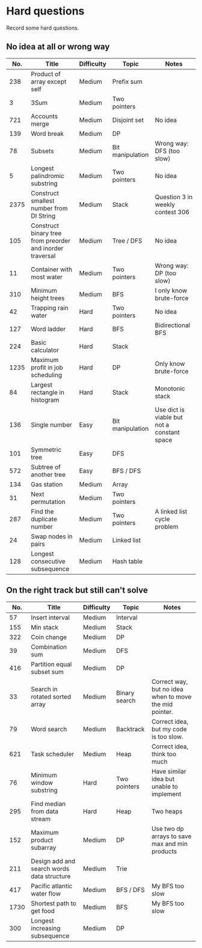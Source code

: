 # Hard questions

Record some hard questions.

## No idea at all or wrong way

| No.  | Title                                                     | Difficulty | Topic            | Notes                                       |
|------|-----------------------------------------------------------|------------|------------------|---------------------------------------------|
| 238  | Product of array except self                              | Medium     | Prefix sum       |                                             |
| 3    | 3Sum                                                      | Medium     | Two pointers     |                                             |
| 721  | Accounts merge                                            | Medium     | Disjoint set     | No idea                                     |
| 139  | Word break                                                | Medium     | DP               |                                             |
| 78   | Subsets                                                   | Medium     | Bit manipulation | Wrong way: DFS (too slow)                   |
| 5    | Longest palindromic substring                             | Medium     | Two pointers     | No idea                                     |
| 2375 | Construct smallest number from DI String                  | Medium     | Stack            | Question 3 in weekly contest 306            |
| 105  | Construct binary tree from preorder and inorder traversal | Medium     | Tree / DFS       | No idea                                     |
| 11   | Container with most water                                 | Medium     | Two pointers     | Wrong way: DP (too slow)                    |
| 310  | Minimum height trees                                      | Medium     | BFS              | I only know brute-force                     |
| 42   | Trapping rain water                                       | Hard       | Two pointers     | No idea                                     |
| 127  | Word ladder                                               | Hard       | BFS              | Bidirectional BFS                           |
| 224  | Basic calculator                                          | Hard       | Stack            |                                             |
| 1235 | Maximum profit in job scheduling                          | Hard       | DP               | Only know brute-force                       |
| 84   | Largest rectangle in histogram                            | Hard       | Stack            | Monotonic stack                             |
| 136  | Single number                                             | Easy       | Bit manipulation | Use dict is viable but not a constant space |
| 101  | Symmetric tree                                            | Easy       | DFS              |                                             |
| 572  | Subtree of another tree                                   | Easy       | BFS / DFS        |                                             |
| 134  | Gas station                                               | Medium     | Array            |                                             |
| 31   | Next permutation                                          | Medium     | Two pointers     |                                             |
| 287  | Find the duplicate number                                 | Medium     | Two pointers     | A linked list cycle problem                 |
| 24   | Swap nodes in pairs                                       | Medium     | Linked list      |                                             |
| 128  | Longest consecutive subsequence                           | Medium     | Hash table       |                                             |

## On the right track but still can't solve

| No.  | Title                                      | Difficulty | Topic         | Notes                                                  |
|------|--------------------------------------------|------------|---------------|--------------------------------------------------------|
| 57   | Insert interval                            | Medium     | Interval      |                                                        |
| 155  | Min stack                                  | Medium     | Stack         |                                                        |
| 322  | Coin change                                | Medium     | DP            |                                                        |
| 39   | Combination sum                            | Medium     | DFS           |                                                        |
| 416  | Partition equal subset sum                 | Medium     | DP            |                                                        |
| 33   | Search in rotated sorted array             | Medium     | Binary search | Correct way, but no idea when to move the mid pointer. |
| 79   | Word search                                | Medium     | Backtrack     | Correct idea, but my code is too slow.                 |
| 621  | Task scheduler                             | Medium     | Heap          | Correct idea, think too much                           |
| 76   | Minimum window substring                   | Hard       | Two pointers  | Have similar idea but unable to implement              |
| 295  | Find median from data stream               | Hard       | Heap          | Two heaps                                              |
| 152  | Maximum product subarray                   | Medium     | DP            | Use two dp arrays to save max and min products         |
| 211  | Design add and search words data structure | Medium     | Trie          |                                                        |
| 417  | Pacific atlantic water flow                | Medium     | BFS / DFS     | My BFS too slow                                        |
| 1730 | Shortest path to get food                  | Medium     | BFS           | My BFS too slow                                        |
| 300  | Longest increasing subsequence             | Medium     | DP            |                                                        |

